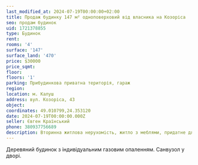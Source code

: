 ```yaml
---
last_modified_at: 2024-07-19T00:00:00+02:00
title: Продаж будинку 147 м² одноповерховий від власника на Козоріса
seo: продам будинок
uid: 1721378855
type: Будинок
rent:
rooms: '4'
surface: '147'
surface_land: '470'
price: $30000
price_sqmt:
floor:
floors: '1'
parking: Прибудинкова приватна територія, гараж
region:
location: м. Калуш
address: вул. Козоріса, 43
object:
coordinates: 49.010799,24.353120
date: 2024-07-19T00:00:00.000Z
seller: Євген Країнський
phone: 380937756689
description: Вторинна житлова нерухомість, житло з меблями, придатне для проживання
---
```


Деревяний будинок з індивідуальним газовим опаленням. Cанвузол у дворі.
